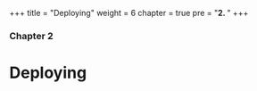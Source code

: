 +++
title = "Deploying"
weight = 6
chapter = true
pre = "<b>2. </b>"
+++

### Chapter 2

# Deploying
